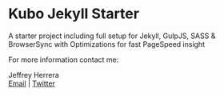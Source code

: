 Kubo Jekyll Starter
=============================

A starter project including full setup for Jekyll, GulpJS, SASS & BrowserSync with Optimizations for fast PageSpeed insight

For more information contact me:

Jeffrey Herrera    
[Email](mailto:herrera.jeffrey@gmail.com) | 
[Twitter](http://www.twitter.com/_isthatjeff)